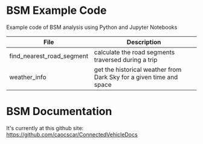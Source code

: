 # BSM Example Code
Example code of BSM analysis using Python and Jupyter Notebooks

File|Description
---|---
find_nearest_road_segment|calculate the road segments traversed during a trip
weather_info|get the historical weather from Dark Sky for a given time and space

# BSM Documentation
It's currently at this github site: https://github.com/caocscar/ConnectedVehicleDocs
